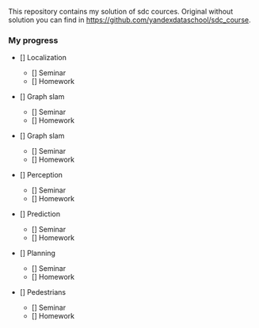 This repository contains my solution of sdc cources.
Original without solution you can find in https://github.com/yandexdataschool/sdc_course.

### My progress
* [] Localization
  * [] Seminar
  * [] Homework
  
* [] Graph slam
  * [] Seminar
  * [] Homework  
  
* [] Graph slam
  * [] Seminar
  * [] Homework 
  
* [] Perception
  * [] Seminar
  * [] Homework 
  
* [] Prediction
  * [] Seminar
  * [] Homework 
  
* [] Planning
  * [] Seminar
  * [] Homework 
  
* [] Pedestrians
  * [] Seminar
  * [] Homework 
